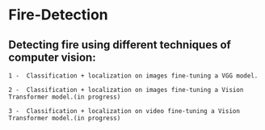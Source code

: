 # Fire-Detection
 
## Detecting fire using different techniques of computer vision:

    1 -  Classification + localization on images fine-tuning a VGG model.

    2 -  Classification + localization on images fine-tuning a Vision Transformer model.(in progress)

    3 -  Classification + localization on video fine-tuning a Vision Transformer model.(in progress)
